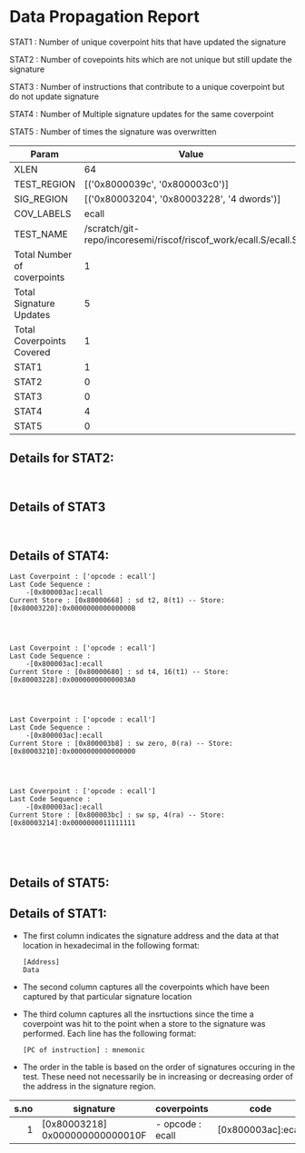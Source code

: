 
# Data Propagation Report

STAT1 : Number of unique coverpoint hits that have updated the signature

STAT2 : Number of covepoints hits which are not unique but still update the signature

STAT3 : Number of instructions that contribute to a unique coverpoint but do not update signature

STAT4 : Number of Multiple signature updates for the same coverpoint

STAT5 : Number of times the signature was overwritten

| Param                     | Value    |
|---------------------------|----------|
| XLEN                      | 64      |
| TEST_REGION               | [('0x8000039c', '0x800003c0')]      |
| SIG_REGION                | [('0x80003204', '0x80003228', '4 dwords')]      |
| COV_LABELS                | ecall      |
| TEST_NAME                 | /scratch/git-repo/incoresemi/riscof/riscof_work/ecall.S/ecall.S    |
| Total Number of coverpoints| 1     |
| Total Signature Updates   | 5      |
| Total Coverpoints Covered | 1      |
| STAT1                     | 1      |
| STAT2                     | 0      |
| STAT3                     | 0     |
| STAT4                     | 4     |
| STAT5                     | 0     |

## Details for STAT2:

```


```

## Details of STAT3

```


```

## Details of STAT4:

```
Last Coverpoint : ['opcode : ecall']
Last Code Sequence : 
	-[0x800003ac]:ecall
Current Store : [0x80000668] : sd t2, 8(t1) -- Store: [0x80003220]:0x000000000000000B




Last Coverpoint : ['opcode : ecall']
Last Code Sequence : 
	-[0x800003ac]:ecall
Current Store : [0x80000680] : sd t4, 16(t1) -- Store: [0x80003228]:0x00000000000003A0




Last Coverpoint : ['opcode : ecall']
Last Code Sequence : 
	-[0x800003ac]:ecall
Current Store : [0x800003b8] : sw zero, 0(ra) -- Store: [0x80003210]:0x0000000000000000




Last Coverpoint : ['opcode : ecall']
Last Code Sequence : 
	-[0x800003ac]:ecall
Current Store : [0x800003bc] : sw sp, 4(ra) -- Store: [0x80003214]:0x0000000011111111





```

## Details of STAT5:



## Details of STAT1:

- The first column indicates the signature address and the data at that location in hexadecimal in the following format: 
  ```
  [Address]
  Data
  ```

- The second column captures all the coverpoints which have been captured by that particular signature location

- The third column captures all the insrtuctions since the time a coverpoint was
  hit to the point when a store to the signature was performed. Each line has
  the following format:
  ```
  [PC of instruction] : mnemonic
  ```
- The order in the table is based on the order of signatures occuring in the
  test. These need not necessarily be in increasing or decreasing order of the
  address in the signature region.

|s.no|            signature             |     coverpoints     |         code          |
|---:|----------------------------------|---------------------|-----------------------|
|   1|[0x80003218]<br>0x000000000000010F|- opcode : ecall<br> |[0x800003ac]:ecall<br> |
